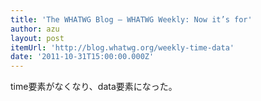 ```yaml
---
title: 'The WHATWG Blog — WHATWG Weekly: Now it’s for'
author: azu
layout: post
itemUrl: 'http://blog.whatwg.org/weekly-time-data'
date: '2011-10-31T15:00:00.000Z'
---
```

time要素がなくなり、data要素になった。
